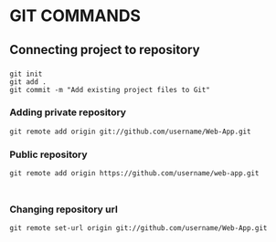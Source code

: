 # GIT COMMANDS

## Connecting project to repository
   ###
   ```
   git init
   git add .
   git commit -m "Add existing project files to Git"
   ```
  ### Adding private repository
    git remote add origin git://github.com/username/Web-App.git
  ### Public repository
    git remote add origin https://github.com/username/web-app.git
  ###
  ```git push -u origin main
  ```
  ### Changing repository url
    git remote set-url origin git://github.com/username/Web-App.git
